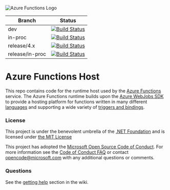 ![Azure Functions Logo](https://raw.githubusercontent.com/Azure/azure-functions-cli/master/src/Azure.Functions.Cli/npm/assets/azure-functions-logo-color-raster.png)

|Branch|Status|
|---|---|
|dev|[![Build Status](https://dev.azure.com/azfunc/public/_apis/build/status%2Fazure%2Fazure-functions-host%2Fhost.public?repoName=Azure%2Fazure-functions-host&branchName=dev)](https://dev.azure.com/azfunc/public/_build/latest?definitionId=377&repoName=Azure%2Fazure-functions-host&branchName=dev)|
|in-proc|[![Build Status](https://dev.azure.com/azfunc/public/_apis/build/status%2Fazure%2Fazure-functions-host%2Fhost.public?repoName=Azure%2Fazure-functions-host&branchName=in-proc)](https://dev.azure.com/azfunc/public/_build/latest?definitionId=377&repoName=Azure%2Fazure-functions-host&branchName=in-proc)|
|release/4.x|[![Build Status](https://dev.azure.com/azfunc/public/_apis/build/status%2Fazure%2Fazure-functions-host%2Fhost.public?repoName=Azure%2Fazure-functions-host&branchName=release%2F4.x)](https://dev.azure.com/azfunc/public/_build/latest?definitionId=377&repoName=Azure%2Fazure-functions-host&branchName=release%2F4.x)|
|release/in-proc|[![Build Status](https://dev.azure.com/azfunc/public/_apis/build/status%2Fazure%2Fazure-functions-host%2Fhost.public?repoName=Azure%2Fazure-functions-host&branchName=release%2Fin-proc)](https://dev.azure.com/azfunc/public/_build/latest?definitionId=377&repoName=Azure%2Fazure-functions-host&branchName=release%2Fin-proc)|

Azure Functions Host
===

This repo contains code for the runtime host used by the [Azure Functions](https://docs.microsoft.com/en-us/azure/azure-functions/) service. The Azure Functions runtime builds upon the [Azure WebJobs SDK](https://github.com/Azure/azure-webjobs-sdk) to provide a hosting platform for functions written in many different [languages](https://docs.microsoft.com/en-us/azure/azure-functions/supported-languages) and supporting a wide variety of [triggers and bindings](https://docs.microsoft.com/en-us/azure/azure-functions/functions-triggers-bindings?tabs=csharp#supported-bindings).

### License

This project is under the benevolent umbrella of the [.NET Foundation](http://www.dotnetfoundation.org/) and is licensed under [the MIT License](LICENSE.txt)

This project has adopted the [Microsoft Open Source Code of Conduct](https://opensource.microsoft.com/codeofconduct/). For more information see the [Code of Conduct FAQ](https://opensource.microsoft.com/codeofconduct/faq/) or contact [opencode@microsoft.com](mailto:opencode@microsoft.com) with any additional questions or comments.

### Questions

See the [getting help](https://github.com/Azure/azure-webjobs-sdk-script/wiki#getting-help) section in the wiki.
